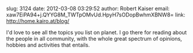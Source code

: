 slug:    3124
date:    2012-03-08 03:29:52
author:  Robert Kaiser
email:   xaw7EiPA94+j.QYYG8M_TWTpOMvUd.HpyH7sODopBwhmXBNW8=
link:     http://home.kairo.at/blog/

I'd love to see all the topics you list on planet. I go there for reading about the people in all community, with the whole great spectrum of opinions, hobbies and activities that entails.
